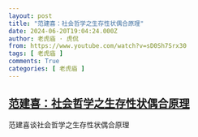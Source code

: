 ```yaml
---
layout: post
title: "范建喜：社会哲学之生存性状偶合原理"
date: 2024-06-20T19:04:24.000Z
author: 老虎庙 · 虎侃
from: https://www.youtube.com/watch?v=sD0Sh7Srx30
tags: [ 老虎庙 ]
comments: True
categories: [ 老虎庙 ]
---
```

<!--1718910264000-->
[范建喜：社会哲学之生存性状偶合原理](https://www.youtube.com/watch?v=sD0Sh7Srx30)
------

<div>
范建喜谈社会哲学之生存性状偶合原理
</div>
